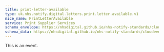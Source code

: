 ```yaml
---
title: print-letter-available
type: uk.nhs.notify.digital.letters.print.letter.available.v1
nice_name: PrintLetterAvailable
service: Print Supplier Services
schema_envelope: https://nhsdigital.github.io/nhs-notify-standards/cloudevents/nhs-notify-example-event.schema.json
schema_data: https://nhsdigital.github.io/nhs-notify-standards/cloudevents/nhs-notify-example-event-data.schema.json
---
```


This is an event.
